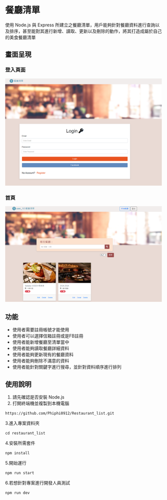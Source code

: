 # 餐廳清單
使用 Node.js 與 Express 所建立之餐廳清單，用戶能夠針對餐廳資料進行查詢以及排序，甚至能對其進行新增、讀取、更新以及刪除的動作，將其打造成屬於自己的美食餐廳清單

## 畫面呈現
### 登入頁面
![Homepage](/public/image/A1-login-image.PNG)
### 首頁
![Homepage](/public/image/A1-index-image.PNG)

## 功能
- 使用者需要註冊帳號才能使用
- 使用者可以選擇信箱註冊或是FB註冊
- 使用者能新增餐廳至清單當中
- 使用者能夠讀取餐廳詳細資料
- 使用者能夠更新現有的餐廳資料
- 使用者能夠刪除不滿意的資料
- 使用者能針對關鍵字進行搜尋，並針對資料順序進行排列

## 使用說明
1. 請先確認是否安裝 Node.js
2. 打開終端機並複製到本機電腦
```
https://github.com/Phiphi0912/Restaurant_list.git
```
3.進入專案資料夾
```
cd restaurant_list
```
4.安裝所需套件
```
npm install
```
5.開始運行
```
npm run start
```
6.若想針對專案進行開發人員測試
```
npm run dev
```
